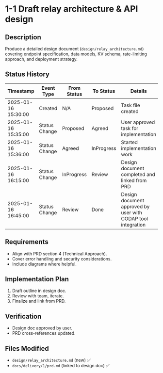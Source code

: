 # 1-1 Draft relay architecture & API design

## Description
Produce a detailed design document (`design/relay_architecture.md`) covering endpoint specification, data models, KV schema, rate-limiting approach, and deployment strategy.

## Status History
| Timestamp | Event Type | From Status | To Status | Details | User |
|-----------|------------|-------------|-----------|---------|------|
| 2025-01-16 15:30:00 | Created | N/A | Proposed | Task file created | ai-agent |
| 2025-01-16 15:35:00 | Status Change | Proposed | Agreed | User approved task for implementation | User |
| 2025-01-16 15:36:00 | Status Change | Agreed | InProgress | Started implementation work | ai-agent |
| 2025-01-16 16:15:00 | Status Change | InProgress | Review | Design document completed and linked from PRD | ai-agent |
| 2025-01-16 16:45:00 | Status Change | Review | Done | Design document approved by user with CODAP tool integration | User |

## Requirements
* Align with PRD section 4 (Technical Approach).
* Cover error handling and security considerations.
* Include diagrams where helpful.

## Implementation Plan
1. Draft outline in design doc.  
2. Review with team, iterate.  
3. Finalize and link from PRD.

## Verification
* Design doc approved by user.  
* PRD cross-references updated.

## Files Modified
* `design/relay_architecture.md` (new) ✅
* `docs/delivery/1/prd.md` (linked to design doc) ✅ 